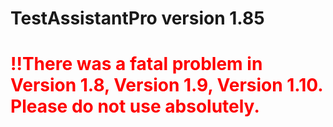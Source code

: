 # TestAssistantPro version 1.85

# <span style="color:red">!!There was a fatal problem in Version 1.8, Version 1.9, Version 1.10. Please do not use absolutely.</span>
